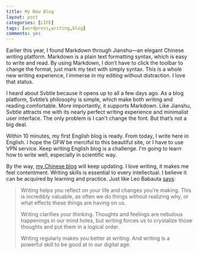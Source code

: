 ```yaml
---
title: My New Blog
layout: post
categories: [LIFE]
tags: [wordpress,writing,blog]
comments: yes
---
```



Earlier this year, I found Markdown through Jianshu—an elegant Chinese writing platform. Markdown is a plain text formatting syntax, which is easy to write and read. By using Markdown, I don’t have to click the toolbar to change the format, just mark my text with simply syntax. This is a whole new writing experience, I immerse in my editing without distraction. I love that status.

I heard about Svbtle because it opens up to all a few days ago. As a blog platform, Svbtle’s philosophy is simple, which make both writing and reading comfortable. More importantly, it supports Markdown. Like Jianshu, Svbtle attracts me with its nearly perfect writing experience and minimalist user interface. The only problem is I can’t change the font. But that’s not a big deal.

Within 10 minutes, my first English blog is ready. From today, I write here in English. I hope the GFW be merciful to this beautiful site, or I have to use VPN service. Keep writing English blog is a challenge. I’m going to learn how to write well, especially in scientific way.

By the way, [my Chinese blog](http://songchunlin.net/cn/) will keep updating. I love writing, it makes me feel contentment. Writing skills is essential to every intellectual. I believe it can be acquired by learning and practice. Just like Leo Babauta [says](http://zenhabits.net/write-daily/):

> Writing helps you reflect on your life and changes you’re making. This is incredibly valuable, as often we do things without realizing why, or what effects these things are having on us.
> 
> Writing clarifies your thinking. Thoughts and feelings are nebulous happenings in our mind holes, but writing forces us to crystalize those thoughts and put them in a logical order.
> 
> Writing regularly makes you better at writing. And writing is a powerful skill to be good at in our digital age.